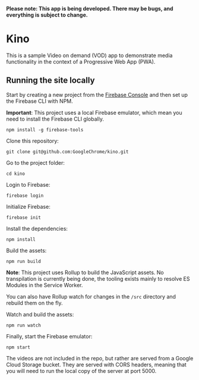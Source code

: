 **Please note: This app is being developed. There may be bugs, and everything is subject to change.**

# Kino

This is a sample Video on demand (VOD) app to demonstrate media functionality in the context of a Progressive Web App (PWA).

## Running the site locally

Start by creating a new project from the [Firebase Console](https://console.firebase.google.com/) and then set up the Firebase CLI with NPM.

**Important**: This project uses a local Firebase emulator, which mean you need to install the Firebase CLI globally.

    npm install -g firebase-tools

Clone this repository:

    git clone git@github.com:GoogleChrome/kino.git

Go to the project folder:

    cd kino

Login to Firebase:

    firebase login

Initialize Firebase:

    firebase init

Install the dependencies:

    npm install

Build the assets:

    npm run build

**Note**: This project uses Rollup to build the JavaScript assets. No transpilation is currently being done, the tooling exists mainly to resolve ES Modules in the Service Worker.

You can also have Rollup watch for changes in the `/src` directory and rebuild them on the fly.

Watch and build the assets:

    npm run watch

Finally, start the Firebase emulator:

    npm start

The videos are not included in the repo, but rather are served from a Google Cloud Storage bucket. They are served with CORS headers, meaning that you will need to run the local copy of the server at port 5000.
